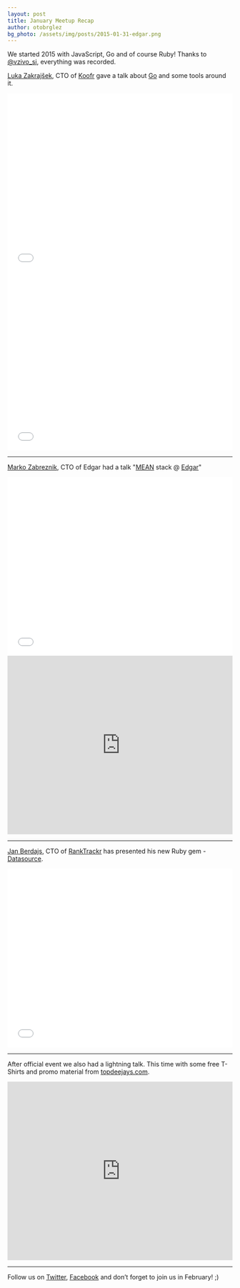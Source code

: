 ```yaml
---
layout: post
title: January Meetup Recap
author: otobrglez
bg_photo: /assets/img/posts/2015-01-31-edgar.png
---
```


We started 2015 with JavaScript, Go and of course Ruby! Thanks to [@vzivo_si](http://www.vzivo.si/), everything was recorded.

[Luka Zakrajšek](https://twitter.com/bancek), CTO of [Koofr](http://koofr.eu/) gave a talk about [Go](https://golang.org/) and some tools around it.

<iframe height="400" src="//www.youtube.com/embed/moeJ8iyzDoY" frameborder="0" style="width:100%" allowfullscreen></iframe>

<iframe height="400" src="//www.slideshare.net/slideshow/embed_code/44063009"  frameborder="0" style="width:100%" allowfullscreen></iframe>

***

[Marko Zabreznik](https://twitter.com/zabreznik), CTO of Edgar had a talk "[MEAN](http://mean.io) stack @ [Edgar](http://edgartells.me)"

<iframe height="400" src="//www.youtube.com/embed/XwKyJDg3loM" frameborder="0" style="width:100%" allowfullscreen></iframe>

<iframe height="400" src="https://docs.google.com/presentation/d/1v0OTgoNEm32sdKUPHaFSjfOhClRKpyZ8y6tM9-h5Rxg/embed?start=false&loop=false&delayms=5000" frameborder="0" style="width:100%" allowfullscree></iframe>

***

[Jan Berdajs](https://twitter.com/mrbrdo), CTO of [RankTrackr](http://ranktrackr.net/) has presented his new Ruby gem - [Datasource](https://github.com/kundi/datasource).

<iframe height="400" src="//www.youtube.com/embed/ajSNCbZYqKk" frameborder="0" style="width:100%" allowfullscreen></iframe>

***

After official event we also had a lightning talk. This time with some free T-Shirts and promo material from [topdeejays.com](http://topdeejays.com).

<iframe height="400" src="https://docs.google.com/presentation/d/11YIufLUowGrLPZWlD972Jx1SAsKzVYiMRWTiLY5Dk8E/embed?start=false&loop=false&delayms=5000" frameborder="0" style="width:100%" allowfullscreen></iframe>

***

Follow us on [Twitter](https://twitter.com/RubySlovenia), [Facebook](https://www.facebook.com/groups/RubySlovenia/) and don’t forget to join us in February! ;)
